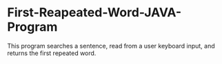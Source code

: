 # First-Reapeated-Word-JAVA-Program

This program searches a sentence, read from a user keyboard input, and returns the first repeated word.
